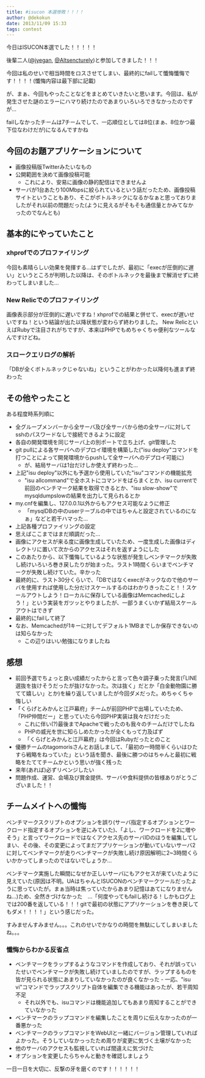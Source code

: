 ```yaml
---
title: #isucon 本選惨敗！！！！
author: @dekokun
date: 2013/11/09 15:33
tags: contest
---
```


今日はISUCON本選でした！！！！！

後輩二人([@jyegan](https://twitter.com/jyegan), [@Altsencturely](https://twitter.com/Altsencturel://twitter.com/Altsencturely))と参加してきました！！！

今回は私のせいで相当時間をロスさせてしまい、最終的にfailして懺悔懺悔です！！！！(懺悔内容は最下部に記載)

が、まぁ、今回もやったことなどをまとめていきたいと思います。今回は、私が発生させた謎のエラーにハマり続けたのであまりいろいろできなかったのですが…

failしなかったチームは7チームでして、一応順位としては8位(まぁ、8位かつ最下位なわけだが)になるんですかね

## 今回のお題アプリケーションについて

- 画像投稿版Twitterみたいなもの
- 公開範囲を決めて画像投稿可能
    - これにより、安易に画像の静的配信はできませんよ
- サーバが1台あたり100Mbpsに絞られているという話だったため、画像投稿サイトということもあり、そこがボトルネックになるかなぁと思っておりましたがそれ以前の問題だった(ように見えるがそもそも通信量とかみてなかったのでなんとも)

## 基本的にやっていたこと

### xhprofでのプロファイリング

今回も素晴らしい効果を発揮する…はずでしたが、最初に「execが圧倒的に遅い」というところが判明した以降は、そのボトルネックを最後まで解消せずに終わってしまいました…

### New Relicでのプロファイリング

画像表示部分が圧倒的に遅いですね！xhprofでの結果と併せて、execが遅いせいですね！という結論が出た以降状態が変わらず終わりました。
New RelicといえばRubyで注目されがちですが、本来はPHPでもめちゃくちゃ便利なツールなんですけどね。

### スロークエリログの解析

「DBが全くボトルネックじゃないね」ということがわかった以降何も進まず終わった

## その他やったこと

ある程度時系列順に

- 全グループメンバーから全サーバ及び全サーバから他の全サーバに対してsshのパスワードなしで接続できるように設定
- 各自の開発環境を同じサーバ上の別ポートで立ち上げ、git管理した
- git pullによる各サーバへのデプロイ環境を構築した("isu deploy"コマンドを打つことによって開発環境からpushして全サーバへのデプロイ可能に)
    - が、結局サーバは1台だけしか使えず終わった…
- 上記"isu deploy"以外にも予選から使用していた"isu"コマンドの機能拡充
    - "isu allcommand"で全ホストにコマンドをばらまくとか、isu currentで前回のベンチマーク結果を取得できるとか、"isu slow-show"でmysqldumpslowの結果を出力して見られるとか
- my.cnfを編集し、127.0.0.1以外からもアクセス可能なように修正
    - 「mysqlDBの中のuserテーブルの中ではちゃんと設定されているのになぁ」などと若干ハマった…
- 上記各種プロファイリングの設定
- 思えばここまではまだ順調だった…
- 画像にアクセスが来る度に画像生成していたため、一度生成した画像はディレクトリに置いて次からのアクセスはそれを返すようにした
- このあたりから、以下懺悔しているような状態が発生しベンチマークが失敗し続けいろいろ巻き戻したりが始まった。ラスト1時間くらいまでベンチマークが失敗し続けていた。辛かった
- 最終的に、ラスト30分くらいで、「DBではなくexecがネックなので他のサーバを使用すれば使用した分だけスケールするのはわかりきったこと！！スケールアウトしよう！ローカルに保存している画像はMemcachedにしよう！」という実装をガツッとやりましたが、一部うまくいかず結局スケールアウトはできず
- 最終的にfailして終了
- なお、Memcachedが1キーに対してデフォルト1MBまでしか保存できないのは知らなかった
    - この辺りはいい勉強になりましたね

## 感想

- 前回予選でちょっと良い成績だったからと言って色々調子乗った発言(「LINE選抜を抜けそうだったが抜けなかった。次は抜く」だとか「白金動物園に勝てて嬉しい」とか)を繰り返していましたが今回ダメだった。めちゃくちゃ悔しい
- 「くらげとみかんと江戸幕府」チームが前回PHPで出場していたため、「PHP仲間だー」と思っていたら今回PHP実装は我々だけだった
    - これに伴い(?)最後までApacheで戦ったのも我々のチームだけでしたね
    - PHPの威光を世に知らしめたかったが全くもって力及ばず
    - 「くらげとみかんと江戸幕府」は今回はRubyだったとのこと
- 優勝チームのtagomorisさんとお話しまして、「最初の一時間半くらいはひたすら戦略をねっていた」という話を聞き、最後に勝つのはちゃんと最初に戦略をたててチームかという思いが強く残った
- 来年(あれば)必ずリベンジしたい
- 問題作成、運営、会場及び賞金提供、サーバや食料提供の皆様ありがとうございました！！

## チームメイトへの懺悔

ベンチマークスクリプトのオプションを誤り(サーバ指定するオプションとワークロード指定するオプションを逆にみていた)、「よし、ワークロードを2に増やそう」と言ってワークロードではなくアクセス先のサーバIDのほうを編集してしまい、その後、その変更によってまだアプリケーションが動いていないサーバ2に対してベンチマークが走りベンチマークが失敗し続け原因解明に2~3時間くらいかかってしまったのではないでしょうか…

ベンチマーク実施した瞬間になぜか正しいサーバにもアクセスが来ていたように見えていた(原因は不明。UAはちゃんとISUCONのベンチマークツールだったように思っていたが。まぁ当時は焦っていたからあまり記憶はあてになりませんね…)ため、全然きづけなかった　…「何度やってもfailし続ける！しかもログ上では200番を返している！！！gitで最初の状態にアプリケーションを巻き戻してもダメ！！！！」という感じだった。

すみませんすみません。。。これのせいでかなりの時間を無駄にしてしまいましたね。。。

### 懺悔からわかる反省点

- ベンチマークをラップするようなコマンドを作成しており、それが誤っていたせいでベンチマークが失敗し続けていましたのですが、ラップするものを皆が見られる状態にあまりしていなかったのが良くなかった    - 一応、"isu vi"コマンドでラップスクリプト自体を編集できる機能はあったが、若干周知不足
    - それ以外でも、isuコマンドは機能追加してもあまり周知することができていなかった
- ベンチマークのラップコマンドを編集したことを周りに伝えなかったのが一番悪かった
- ベンチマークのラップコマンドをWebUIと一緒にバージョン管理していればよかった。そうしていなかっったため周りが変更に気づく土壌がなかった
- 他のサーバのアクセスも監視していれば間違えに気づけた
- オプションを変更したらちゃんと動きを確認しましょう


一日一日を大切に、反撃の牙を磨くのです！！！！！！

